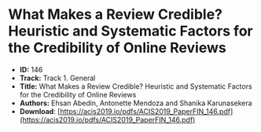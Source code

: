 # What Makes a Review Credible? Heuristic and Systematic Factors for the Credibility of Online Reviews

- **ID:** 146
- **Track:** Track 1. General
- **Title:** What Makes a Review Credible? Heuristic and Systematic Factors for the Credibility of Online Reviews
- **Authors:** Ehsan Abedin, Antonette Mendoza and Shanika Karunasekera
- **Download**: [https://acis2019.io/pdfs/ACIS2019_PaperFIN_146.pdf](https://acis2019.io/pdfs/ACIS2019_PaperFIN_146.pdf)